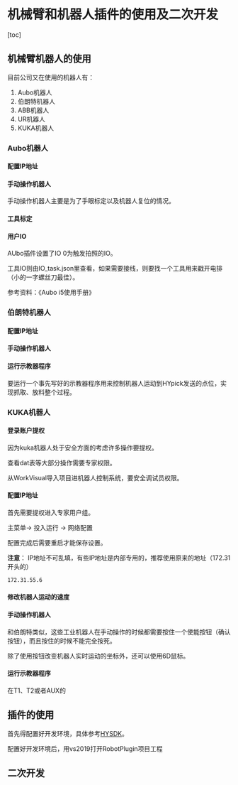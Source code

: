 # 机械臂和机器人插件的使用及二次开发

[toc]

## 机械臂机器人的使用

目前公司又在使用的机器人有：
1. Aubo机器人
2. 伯朗特机器人
3. ABB机器人
4. UR机器人
5. KUKA机器人

### Aubo机器人

#### 配置IP地址

#### 手动操作机器人

手动操作机器人主要是为了手眼标定以及机器人复位的情况。

#### 工具标定



#### 用户IO

AUbo插件设置了IO 0为触发拍照的IO。

工具IO则由IO_task.json里查看，如果需要接线，则要找一个工具用来戳开电排（小的一字螺丝刀最佳）。

参考资料：《Aubo i5使用手册》

### 伯朗特机器人

#### 配置IP地址

#### 手动操作机器人

#### 运行示教器程序

要运行一个事先写好的示教器程序用来控制机器人运动到HYpick发送的点位，实现抓取、放料整个过程。

### KUKA机器人

#### 登录账户提权

因为kuka机器人处于安全方面的考虑许多操作要提权。

查看dat表等大部分操作需要专家权限。

从WorkVisual导入项目进机器人控制系统，要安全调试员权限。

#### 配置IP地址

首先需要提权进入专家用户组。

主菜单-> 投入运行 -> 网络配置

配置完成后需要重启才能保存设置。

**注意**：
IP地址不可乱填，有些IP地址是内部专用的，推荐使用原来的地址（172.31开头的）
```bash
172.31.55.6
```

#### 修改机器人运动的速度



#### 手动操作机器人

和伯朗特类似，这些工业机器人在手动操作的时候都需要按住一个使能按钮（确认按钮），而且按住的时候不能完全按死。

除了使用按钮改变机器人实时运动的坐标外，还可以使用6D鼠标。

#### 运行示教器程序

在T1、T2或者AUX的

## 插件的使用

首先得配置好开发环境，具体参考[HYSDK][hysdk]。

[hysdk]:https://e.gitee.com/shenzhen-hinyeung/repos/shenzhen-hinyeung/hysdk/sources

配置好开发环境后，用vs2019打开RobotPlugin项目工程

## 二次开发
